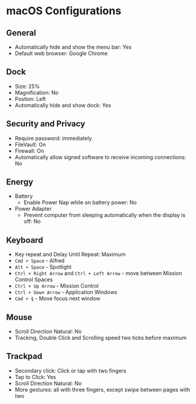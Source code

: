 # macOS Configurations

## General

- Automatically hide and show the menu bar: Yes
- Default web browser: Google Chrome

## Dock

- Size: 25%
- Magnification: No
- Postion: Left
- Automatically hide and show dock: Yes

## Security and Privacy

- Require password: immediately
- FileVault: On
- Firewall: On
- Automatically allow signed software to receive incoming connections: No

## Energy

- Battery
  - Enable Power Nap while on battery power: No
- Power Adapter
  - Prevent computer from sleeping automatically when the display is off: No

## Keyboard

- Key repeat and Delay Until Repeat: Maximum
- `Cmd + Space` - Alfred
- `Alt + Space` - Spotlight 
- `Ctrl + Right Arrow` and `Ctrl + Left Arrow` - move between Mission Control Spaces 
- `Ctrl + Up Arrow` - Mission Control
- `Ctrl + Down Arrow` - Application Windows
- `Cmd + §` - Move focus next window

## Mouse

- Scroll Direction Natural: No
- Tracking, Double Click and Scrolling speed two ticks before maximum

## Trackpad

- Secondary click: Click or tap with two fingers
- Tap to Click: Yes
- Scroll Direction Natural: No
- More gestures: all with three fingers, except swipe between pages with two
